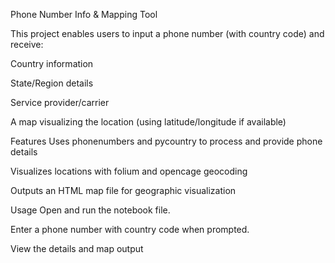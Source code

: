 
Phone Number Info & Mapping Tool

This project enables users to input a phone number (with country code) and receive:

Country information

State/Region details

Service provider/carrier

A map visualizing the location (using latitude/longitude if available)

Features
Uses phonenumbers and pycountry to process and provide phone details

Visualizes locations with folium and opencage geocoding

Outputs an HTML map file for geographic visualization

Usage
Open and run the notebook file.

Enter a phone number with country code when prompted.

View the details and map output
